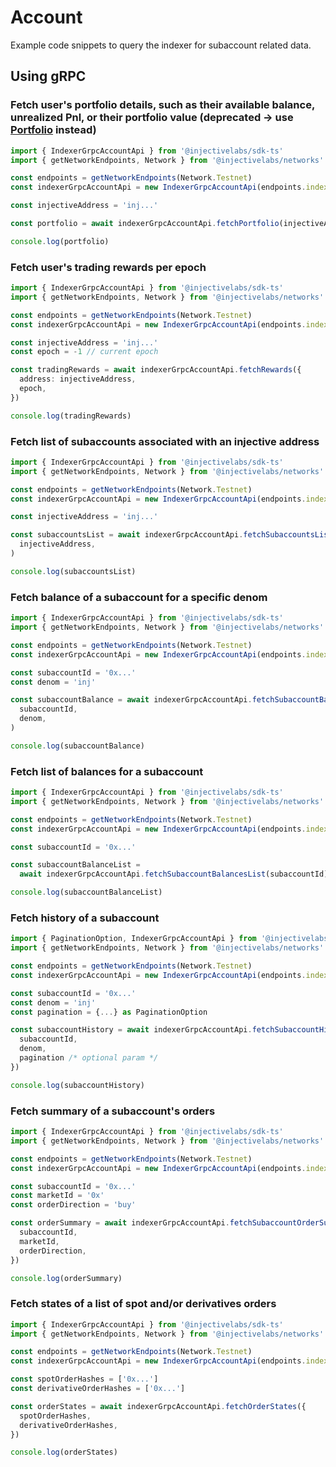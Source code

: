 # Account

Example code snippets to query the indexer for subaccount related data.

## Using gRPC

### Fetch user's portfolio details, such as their available balance, unrealized Pnl, or their portfolio value (deprecated -> use [Portfolio](querying-indexer-portfolio.md#using-grpc) instead)

```ts
import { IndexerGrpcAccountApi } from '@injectivelabs/sdk-ts'
import { getNetworkEndpoints, Network } from '@injectivelabs/networks'

const endpoints = getNetworkEndpoints(Network.Testnet)
const indexerGrpcAccountApi = new IndexerGrpcAccountApi(endpoints.indexer)

const injectiveAddress = 'inj...'

const portfolio = await indexerGrpcAccountApi.fetchPortfolio(injectiveAddress)

console.log(portfolio)
```

### Fetch user's trading rewards per epoch

```ts
import { IndexerGrpcAccountApi } from '@injectivelabs/sdk-ts'
import { getNetworkEndpoints, Network } from '@injectivelabs/networks'

const endpoints = getNetworkEndpoints(Network.Testnet)
const indexerGrpcAccountApi = new IndexerGrpcAccountApi(endpoints.indexer)

const injectiveAddress = 'inj...'
const epoch = -1 // current epoch

const tradingRewards = await indexerGrpcAccountApi.fetchRewards({
  address: injectiveAddress,
  epoch,
})

console.log(tradingRewards)
```

### Fetch list of subaccounts associated with an injective address

```ts
import { IndexerGrpcAccountApi } from '@injectivelabs/sdk-ts'
import { getNetworkEndpoints, Network } from '@injectivelabs/networks'

const endpoints = getNetworkEndpoints(Network.Testnet)
const indexerGrpcAccountApi = new IndexerGrpcAccountApi(endpoints.indexer)

const injectiveAddress = 'inj...'

const subaccountsList = await indexerGrpcAccountApi.fetchSubaccountsList(
  injectiveAddress,
)

console.log(subaccountsList)
```

### Fetch balance of a subaccount for a specific denom

```ts
import { IndexerGrpcAccountApi } from '@injectivelabs/sdk-ts'
import { getNetworkEndpoints, Network } from '@injectivelabs/networks'

const endpoints = getNetworkEndpoints(Network.Testnet)
const indexerGrpcAccountApi = new IndexerGrpcAccountApi(endpoints.indexer)

const subaccountId = '0x...'
const denom = 'inj'

const subaccountBalance = await indexerGrpcAccountApi.fetchSubaccountBalance(
  subaccountId,
  denom,
)

console.log(subaccountBalance)
```

### Fetch list of balances for a subaccount

```ts
import { IndexerGrpcAccountApi } from '@injectivelabs/sdk-ts'
import { getNetworkEndpoints, Network } from '@injectivelabs/networks'

const endpoints = getNetworkEndpoints(Network.Testnet)
const indexerGrpcAccountApi = new IndexerGrpcAccountApi(endpoints.indexer)

const subaccountId = '0x...'

const subaccountBalanceList =
  await indexerGrpcAccountApi.fetchSubaccountBalancesList(subaccountId)

console.log(subaccountBalanceList)
```

### Fetch history of a subaccount

```ts
import { PaginationOption, IndexerGrpcAccountApi } from '@injectivelabs/sdk-ts'
import { getNetworkEndpoints, Network } from '@injectivelabs/networks'

const endpoints = getNetworkEndpoints(Network.Testnet)
const indexerGrpcAccountApi = new IndexerGrpcAccountApi(endpoints.indexer)

const subaccountId = '0x...'
const denom = 'inj'
const pagination = {...} as PaginationOption

const subaccountHistory = await indexerGrpcAccountApi.fetchSubaccountHistory({
  subaccountId,
  denom,
  pagination /* optional param */
})

console.log(subaccountHistory)
```

### Fetch summary of a subaccount's orders

```ts
import { IndexerGrpcAccountApi } from '@injectivelabs/sdk-ts'
import { getNetworkEndpoints, Network } from '@injectivelabs/networks'

const endpoints = getNetworkEndpoints(Network.Testnet)
const indexerGrpcAccountApi = new IndexerGrpcAccountApi(endpoints.indexer)

const subaccountId = '0x...'
const marketId = '0x'
const orderDirection = 'buy'

const orderSummary = await indexerGrpcAccountApi.fetchSubaccountOrderSummary({
  subaccountId,
  marketId,
  orderDirection,
})

console.log(orderSummary)
```

### Fetch states of a list of spot and/or derivatives orders

```ts
import { IndexerGrpcAccountApi } from '@injectivelabs/sdk-ts'
import { getNetworkEndpoints, Network } from '@injectivelabs/networks'

const endpoints = getNetworkEndpoints(Network.Testnet)
const indexerGrpcAccountApi = new IndexerGrpcAccountApi(endpoints.indexer)

const spotOrderHashes = ['0x...']
const derivativeOrderHashes = ['0x...']

const orderStates = await indexerGrpcAccountApi.fetchOrderStates({
  spotOrderHashes,
  derivativeOrderHashes,
})

console.log(orderStates)
```
